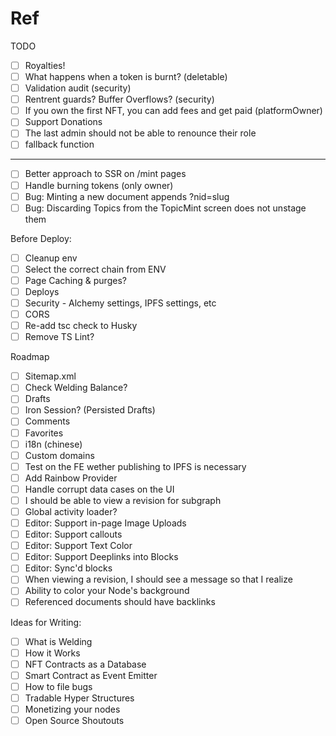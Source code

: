 # Ref

TODO

- [ ] Royalties!
- [ ] What happens when a token is burnt? (deletable)
- [ ] Validation audit (security)
- [ ] Rentrent guards? Buffer Overflows? (security)
- [ ] If you own the first NFT, you can add fees and get paid (platformOwner)
- [ ] Support Donations
- [ ] The last admin should not be able to renounce their role
- [ ] fallback function

---

- [ ] Better approach to SSR on /mint pages
- [ ] Handle burning tokens (only owner)
- [ ] Bug: Minting a new document appends ?nid=slug
- [ ] Bug: Discarding Topics from the TopicMint screen does not unstage them

Before Deploy:

- [ ] Cleanup env
- [ ] Select the correct chain from ENV
- [ ] Page Caching & purges?
- [ ] Deploys
- [ ] Security - Alchemy settings, IPFS settings, etc
- [ ] CORS
- [ ] Re-add tsc check to Husky
- [ ] Remove TS Lint?

Roadmap

- [ ] Sitemap.xml
- [ ] Check Welding Balance?
- [ ] Drafts
- [ ] Iron Session? (Persisted Drafts)
- [ ] Comments
- [ ] Favorites
- [ ] i18n (chinese)
- [ ] Custom domains
- [ ] Test on the FE wether publishing to IPFS is necessary
- [ ] Add Rainbow Provider
- [ ] Handle corrupt data cases on the UI
- [ ] I should be able to view a revision for subgraph
- [ ] Global activity loader?
- [ ] Editor: Support in-page Image Uploads
- [ ] Editor: Support callouts
- [ ] Editor: Support Text Color
- [ ] Editor: Support Deeplinks into Blocks
- [ ] Editor: Sync'd blocks
- [ ] When viewing a revision, I should see a message so that I realize
- [ ] Ability to color your Node's background
- [ ] Referenced documents should have backlinks

Ideas for Writing:

- [ ] What is Welding
- [ ] How it Works
- [ ] NFT Contracts as a Database
- [ ] Smart Contract as Event Emitter
- [ ] How to file bugs
- [ ] Tradable Hyper Structures
- [ ] Monetizing your nodes
- [ ] Open Source Shoutouts
